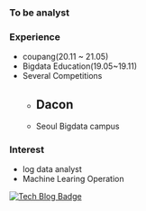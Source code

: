 ### To be analyst

### Experience
- coupang(20.11 ~ 21.05)
- Bigdata Education(19.05~19.11)
- Several Competitions
    - Dacon
        - 
    - Seoul Bigdata campus
    
### Interest
- log data analyst
- Machine Learing Operation


<div align=left>

[![Tech Blog Badge](http://img.shields.io/badge/-Tech%20blog-black?style=flat-square&logo=github&link=https://koreahong.github.io/)](https://koreahong.github.io/) 

</div>